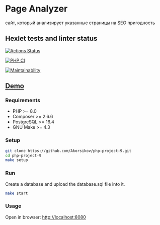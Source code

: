 # Page Analyzer

сайт, который анализирует указанные страницы на SEO пригодность

## Hexlet tests and linter status

[![Actions Status](https://github.com/Akorsikov/php-project-9/actions/workflows/hexlet-check.yml/badge.svg)](https://github.com/Akorsikov/php-project-9/actions)

[![PHP CI](https://github.com/Akorsikov/php-project-9/actions/workflows/workflow.yml/badge.svg)](https://github.com/Akorsikov/php-projSSmolmolect-9/actions/workflows/workflow.yml)

[![Maintainability](https://api.codeclimate.com/v1/badges/d8da1916f27c2e9f55aa/maintainability)](https://codeclimate.com/github/Akorsikov/php-project-9/maintainability)

## [Demo](https://site-analyser.onrender.com)

### Requirements

* PHP >= 8.0
* Composer >= 2.6.6
* PostgreSQL >= 16.4
* GNU Make >= 4.3

### Setup

```bash
git clone https://github.com/Akorsikov/php-project-9.git
cd php-project-9
make setup
```

### Run

Create a database and upload the database.sql file into it.

```bash
make start
```

### Usage

Open in browser: <http://localhost:8080>
